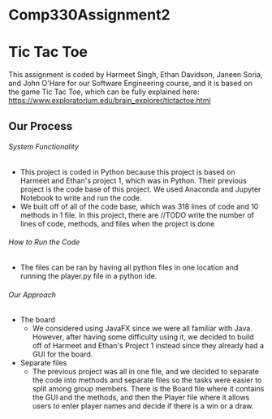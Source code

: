 # Comp330Assignment2
# Tic Tac Toe
This assignment is coded by Harmeet Singh, Ethan Davidson, Janeen Soria, and John O'Hare for our Software Engineering course, and it is based on the game Tic Tac Toe, which can be fully explained here: https://www.exploratorium.edu/brain_explorer/tictactoe.html

## Our Process
###### System Functionality
- This project is coded in Python because this project is based on Harmeet and Ethan's project 1, which was in Python. Their previous project is the code base of this project. We used Anaconda and Jupyter Notebook to write and run the code.
- We built off of all of the code base, which was 318 lines of code and 10 methods in 1 file. In this project, there are //TODO write the number of lines of code, methods, and files when the project is done

###### How to Run the Code
- The files can be ran by having all python files in one location and running the player.py file in a python ide.


###### Our Approach
- The board
  - We considered using JavaFX since we were all familiar with Java. However, after having some difficulty using it, we decided to build off of Harmeet and Ethan's Project 1 instead since they already had a GUI for the board.
- Separate files
  - The previous project was all in one file, and we decided to separate the code into methods and separate files so the tasks were easier to split among group members. There is the Board file where it contains the GUI and the methods, and then the Player file where it allows users to enter player names and decide if there is a win or a draw.
